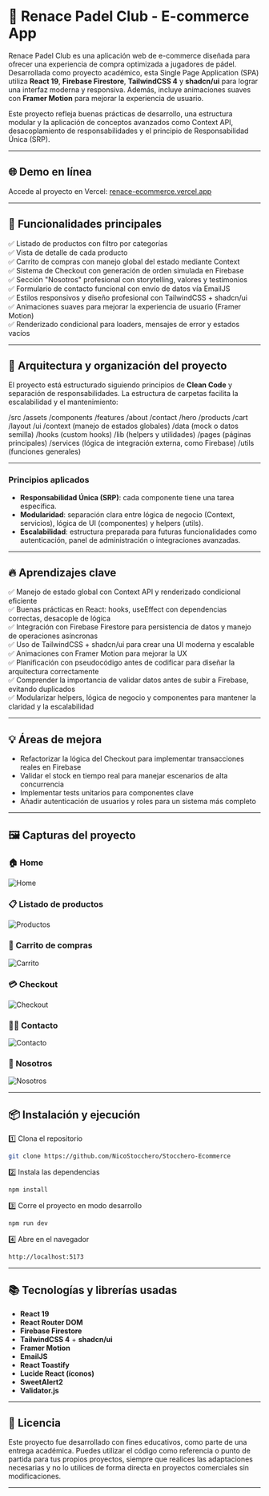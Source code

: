 # 🏓 Renace Padel Club - E-commerce App

Renace Padel Club es una aplicación web de e-commerce diseñada para ofrecer una experiencia de compra optimizada a jugadores de pádel. Desarrollada como proyecto académico, esta Single Page Application (SPA) utiliza **React 19**, **Firebase Firestore**, **TailwindCSS 4** y **shadcn/ui** para lograr una interfaz moderna y responsiva. Además, incluye animaciones suaves con **Framer Motion** para mejorar la experiencia de usuario.

Este proyecto refleja buenas prácticas de desarrollo, una estructura modular y la aplicación de conceptos avanzados como Context API, desacoplamiento de responsabilidades y el principio de Responsabilidad Única (SRP).

---

## 🌐 Demo en línea

Accede al proyecto en Vercel: [renace-ecommerce.vercel.app](https://renace-ecommerce.vercel.app)

---

## 🚀 Funcionalidades principales

✅ Listado de productos con filtro por categorías  
✅ Vista de detalle de cada producto  
✅ Carrito de compras con manejo global del estado mediante Context  
✅ Sistema de Checkout con generación de orden simulada en Firebase  
✅ Sección "Nosotros" profesional con storytelling, valores y testimonios  
✅ Formulario de contacto funcional con envío de datos vía EmailJS  
✅ Estilos responsivos y diseño profesional con TailwindCSS + shadcn/ui  
✅ Animaciones suaves para mejorar la experiencia de usuario (Framer Motion)  
✅ Renderizado condicional para loaders, mensajes de error y estados vacíos

---

## 🧱 Arquitectura y organización del proyecto

El proyecto está estructurado siguiendo principios de **Clean Code** y separación de responsabilidades. La estructura de carpetas facilita la escalabilidad y el mantenimiento:

/src
/assets
/components
/features
/about
/contact
/hero
/products
/cart
/layout
/ui
/context (manejo de estados globales)
/data (mock o datos semilla)
/hooks (custom hooks)
/lib (helpers y utilidades)
/pages (páginas principales)
/services (lógica de integración externa, como Firebase)
/utils (funciones generales)

---

### Principios aplicados

- **Responsabilidad Única (SRP)**: cada componente tiene una tarea específica.
- **Modularidad**: separación clara entre lógica de negocio (Context, servicios), lógica de UI (componentes) y helpers (utils).
- **Escalabilidad**: estructura preparada para futuras funcionalidades como autenticación, panel de administración o integraciones avanzadas.

---

## 🔥 Aprendizajes clave

✅ Manejo de estado global con Context API y renderizado condicional eficiente  
✅ Buenas prácticas en React: hooks, useEffect con dependencias correctas, desacople de lógica  
✅ Integración con Firebase Firestore para persistencia de datos y manejo de operaciones asíncronas  
✅ Uso de TailwindCSS + shadcn/ui para crear una UI moderna y escalable  
✅ Animaciones con Framer Motion para mejorar la UX  
✅ Planificación con pseudocódigo antes de codificar para diseñar la arquitectura correctamente  
✅ Comprender la importancia de validar datos antes de subir a Firebase, evitando duplicados  
✅ Modularizar helpers, lógica de negocio y componentes para mantener la claridad y la escalabilidad

---

## 💡 Áreas de mejora

- Refactorizar la lógica del Checkout para implementar transacciones reales en Firebase
- Validar el stock en tiempo real para manejar escenarios de alta concurrencia
- Implementar tests unitarios para componentes clave
- Añadir autenticación de usuarios y roles para un sistema más completo

---

## 🖼️ Capturas del proyecto

### 🏠 Home

![Home](./src/assets/repo/home.png)

### 📋 Listado de productos

![Productos](./src/assets/repo/products.png)

### 🛒 Carrito de compras

![Carrito](./src/assets/repo/cart.png)

### 💳 Checkout

![Checkout](./src/assets/repo/checkout.png)

### 🙋‍♂️ Contacto

![Contacto](./src/assets/repo/contact.png)

### 📖 Nosotros

![Nosotros](./src/assets/repo/about-us.png)

---

## 📦 Instalación y ejecución

1️⃣ Clona el repositorio

```bash
git clone https://github.com/NicoStocchero/Stocchero-Ecommerce
```

2️⃣ Instala las dependencias

```bash
npm install
```

3️⃣ Corre el proyecto en modo desarrollo

```bash
npm run dev
```

4️⃣ Abre en el navegador

```bash
http://localhost:5173
```

---

## 📚 Tecnologías y librerías usadas

- **React 19**
- **React Router DOM**
- **Firebase Firestore**
- **TailwindCSS 4** + **shadcn/ui**
- **Framer Motion**
- **EmailJS**
- **React Toastify**
- **Lucide React (íconos)**
- **SweetAlert2**
- **Validator.js**

---

## 📄 Licencia

Este proyecto fue desarrollado con fines educativos, como parte de una entrega académica. Puedes utilizar el código como referencia o punto de partida para tus propios proyectos, siempre que realices las adaptaciones necesarias y no lo utilices de forma directa en proyectos comerciales sin modificaciones.

---
